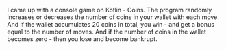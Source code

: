 I came up with a console game on Kotlin - Coins.
The program randomly increases or decreases the number of coins in your wallet with each move. And if the wallet accumulates 20 coins in total, you win - and get a bonus equal to the number of moves. And if the number of coins in the wallet becomes zero - then you lose and become bankrupt.
